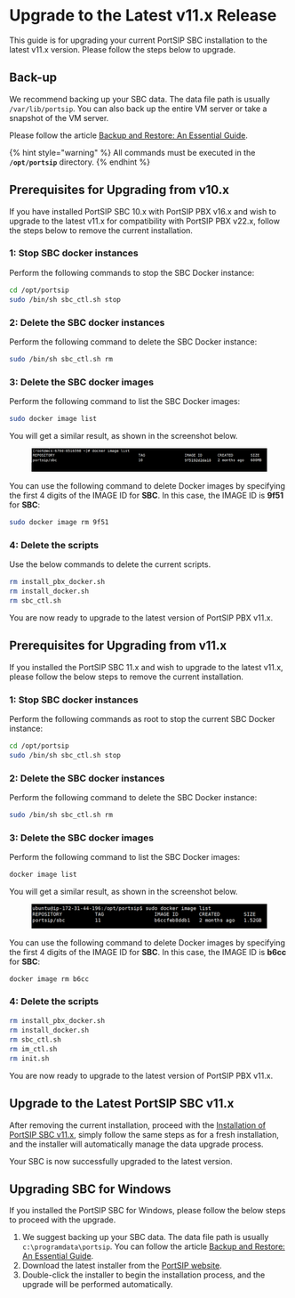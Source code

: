 # Upgrade to the Latest v11.x Release

This guide is for upgrading your current PortSIP SBC installation to the latest v11.x version. Please follow the steps below to upgrade.

## Back-up

We recommend backing up your SBC data. The data file path is usually `/var/lib/portsip`. You can also back up the entire VM server or take a snapshot of the VM server.

Please follow the article [Backup and Restore: An Essential Guide](../backup-and-restore/).

{% hint style="warning" %}
All commands must be executed in the **`/opt/portsip`** directory.
{% endhint %}

## Prerequisites for Upgrading from v10.x

If you have installed PortSIP SBC 10.x with PortSIP PBX v16.x and wish to upgrade to the latest v11.x for compatibility with PortSIP PBX v22.x, follow the steps below to remove the current installation.

### **1: Stop SBC docker instances**

Perform the following commands to stop the SBC Docker instance:

```sh
cd /opt/portsip
sudo /bin/sh sbc_ctl.sh stop
```

### **2: Delete the SBC docker instances**

Perform the following command to delete the SBC Docker instance:

```sh
sudo /bin/sh sbc_ctl.sh rm
```

### **3: Delete the SBC docker images**

Perform the following command to list the SBC Docker images:

```sh
sudo docker image list
```

You will get a similar result, as shown in the screenshot below.

<figure><img src="../../../.gitbook/assets/sbc_docker.png" alt=""><figcaption></figcaption></figure>

You can use the following command to delete Docker images by specifying the first 4 digits of the IMAGE ID for **SBC**. In this case, the IMAGE ID is **9f51** for **SBC**:

```sh
sudo docker image rm 9f51
```

### **4: Delete the scripts**

Use the below commands to delete the current scripts.

```sh
rm install_pbx_docker.sh
rm install_docker.sh
rm sbc_ctl.sh
```

You are now ready to upgrade to the latest version of PortSIP PBX v11.x.

## Prerequisites for Upgrading from v11.x

If you installed the PortSIP SBC 11.x and wish to upgrade to the latest v11.x, please follow the below steps to remove the current installation.

### **1: Stop SBC docker instances**

Perform the following commands as root to stop the current SBC Docker instance:

```sh
cd /opt/portsip
sudo /bin/sh sbc_ctl.sh stop
```

### **2: Delete the SBC docker instances**

Perform the following command to delete the SBC Docker instance:

```sh
sudo /bin/sh sbc_ctl.sh rm
```

### **3: Delete the SBC docker images**

Perform the following command to list the SBC Docker images:

```sh
docker image list
```

You will get a similar result, as shown in the screenshot below.

<figure><img src="../../../.gitbook/assets/portsip_sbc_v22_docker_image.png" alt=""><figcaption></figcaption></figure>

You can use the following command to delete Docker images by specifying the first 4 digits of the IMAGE ID for **SBC**. In this case, the IMAGE ID is **b6cc** for **SBC**:

```
docker image rm b6cc
```

### **4: Delete the scripts**

```sh
rm install_pbx_docker.sh
rm install_docker.sh
rm sbc_ctl.sh
rm im_ctl.sh
rm init.sh
```

You are now ready to upgrade to the latest version of PortSIP PBX v11.x.

## Upgrade to the Latest PortSIP SBC v11.x <a href="#upgrade-to-the-latest-portsip-pbx-v22.x" id="upgrade-to-the-latest-portsip-pbx-v22.x"></a>

After removing the current installation, proceed with the [Installation of PortSIP SBC v11.x](installation-portsip-sbc-v11.x.md), simply follow the same steps as for a fresh installation, and the installer will automatically manage the data upgrade process.&#x20;

Your SBC is now successfully upgraded to the latest version.

## Upgrading SBC for Windows

If you installed the PortSIP SBC for Windows, please follow the below steps to proceed with the upgrade.

1. We suggest backing up your SBC data. The data file path is usually `c:\programdata\portsip`. You can follow the article [Backup and Restore: An Essential Guide](../backup-and-restore/).&#x20;
2. Download the latest installer from the [PortSIP website](https://www.portsip.com/download-portsip-sbc).&#x20;
3. Double-click the installer to begin the installation process, and the upgrade will be performed automatically.


